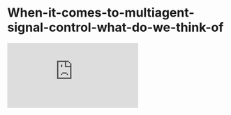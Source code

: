 # When-it-comes-to-multiagent-signal-control-what-do-we-think-of

![](https://github.com/Metro1998/When-it-comes-to-multiagent-signal-control-what-do-we-think-of/blob/main/update.pdf)
